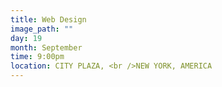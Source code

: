 ```yaml
---
title: Web Design
image_path: ""
day: 19
month: September
time: 9:00pm
location: CITY PLAZA, <br />NEW YORK, AMERICA
---
```


